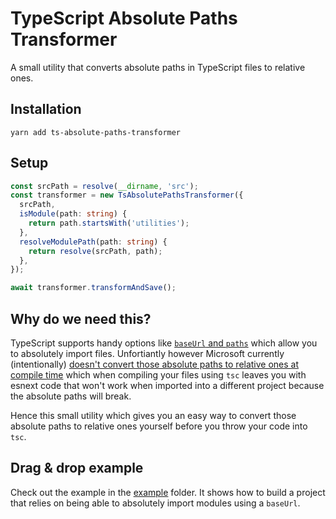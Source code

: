 # TypeScript Absolute Paths Transformer

A small utility that converts absolute paths in TypeScript files to relative ones.

## Installation

```
yarn add ts-absolute-paths-transformer
```

## Setup

```ts
const srcPath = resolve(__dirname, 'src');
const transformer = new TsAbsolutePathsTransformer({
  srcPath,
  isModule(path: string) {
    return path.startsWith('utilities');
  },
  resolveModulePath(path: string) {
    return resolve(srcPath, path);
  },
});

await transformer.transformAndSave();
```

## Why do we need this?

TypeScript supports handy options like [`baseUrl` and `paths`](https://www.typescriptlang.org/docs/handbook/compiler-options.html) which allow you to absolutely import files. Unfortiantly however Microsoft currently (intentionally) [doesn't convert those absolute paths to relative ones at compile time](https://github.com/Microsoft/TypeScript/issues/15479#issuecomment-300240856) which when compiling your files using `tsc` leaves you with esnext code that won't work when imported into a different project because the absolute paths will break.

Hence this small utility which gives you an easy way to convert those absolute paths to relative ones yourself before you throw your code into `tsc`.

## Drag & drop example

Check out the example in the [example](example/) folder. It shows how to build a project that relies on being able to absolutely import modules using a `baseUrl`.
